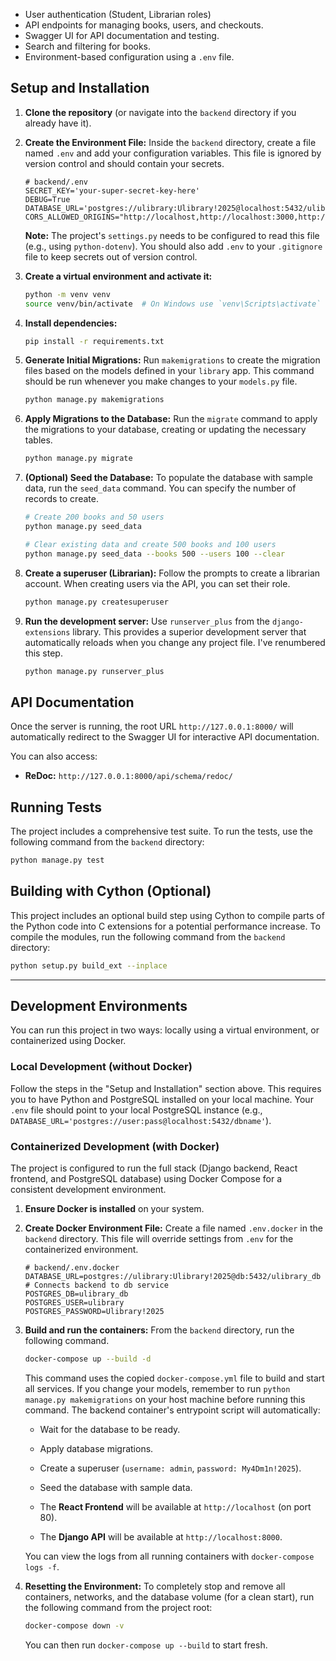 - User authentication (Student, Librarian roles)
- API endpoints for managing books, users, and checkouts.
- Swagger UI for API documentation and testing.
- Search and filtering for books.
- Environment-based configuration using a `.env` file.

## Setup and Installation

1.  **Clone the repository** (or navigate into the `backend` directory if you already have it).

2.  **Create the Environment File:**
    Inside the `backend` directory, create a file named `.env` and add your configuration variables. This file is ignored by version control and should contain your secrets.
    ```.env
    # backend/.env
    SECRET_KEY='your-super-secret-key-here'
    DEBUG=True
    DATABASE_URL='postgres://ulibrary:Ulibrary!2025@localhost:5432/ulibrary_db'
    CORS_ALLOWED_ORIGINS="http://localhost,http://localhost:3000,http://127.0.0.1:3000"
    ```
    **Note:** The project's `settings.py` needs to be configured to read this file (e.g., using `python-dotenv`). You should also add `.env` to your `.gitignore` file to keep secrets out of version control.

3.  **Create a virtual environment and activate it:**
    ```bash
    python -m venv venv
    source venv/bin/activate  # On Windows use `venv\Scripts\activate`
    ```

4.  **Install dependencies:**
    ```bash
    pip install -r requirements.txt
    ```

5.  **Generate Initial Migrations:**
    Run `makemigrations` to create the migration files based on the models defined in your `library` app. This command should be run whenever you make changes to your `models.py` file.
    ```bash
    python manage.py makemigrations
    ```

6.  **Apply Migrations to the Database:**
    Run the `migrate` command to apply the migrations to your database, creating or updating the necessary tables.
    ```bash
    python manage.py migrate
    ```

8.  **(Optional) Seed the Database:**
    To populate the database with sample data, run the `seed_data` command. You can specify the number of records to create.
    ```bash
    # Create 200 books and 50 users
    python manage.py seed_data

    # Clear existing data and create 500 books and 100 users
    python manage.py seed_data --books 500 --users 100 --clear
    ```

7.  **Create a superuser (Librarian):**
    Follow the prompts to create a librarian account. When creating users via the API, you can set their role.
    ```bash
    python manage.py createsuperuser
    ```

8.  **Run the development server:**
    Use `runserver_plus` from the `django-extensions` library. This provides a superior development server that automatically reloads when you change any project file. I've renumbered this step.
    ```bash
    python manage.py runserver_plus
    ```

## API Documentation

Once the server is running, the root URL `http://127.0.0.1:8000/` will automatically redirect to the Swagger UI for interactive API documentation.

You can also access:
- **ReDoc:** `http://127.0.0.1:8000/api/schema/redoc/`

## Running Tests

The project includes a comprehensive test suite. To run the tests, use the following command from the `backend` directory:
```bash
python manage.py test
```

## Building with Cython (Optional)

This project includes an optional build step using Cython to compile parts of the Python code into C extensions for a potential performance increase. To compile the modules, run the following command from the `backend` directory:
```bash
python setup.py build_ext --inplace
```
---

## Development Environments

You can run this project in two ways: locally using a virtual environment, or containerized using Docker.

### Local Development (without Docker)

Follow the steps in the "Setup and Installation" section above. This requires you to have Python and PostgreSQL installed on your local machine. Your `.env` file should point to your local PostgreSQL instance (e.g., `DATABASE_URL='postgres://user:pass@localhost:5432/dbname'`).

### Containerized Development (with Docker)

The project is configured to run the full stack (Django backend, React frontend, and PostgreSQL database) using Docker Compose for a consistent development environment.

1.  **Ensure Docker is installed** on your system.
2.  **Create Docker Environment File:** Create a file named `.env.docker` in the `backend` directory. This file will override settings from `.env` for the containerized environment.
    ```.env
    # backend/.env.docker
    DATABASE_URL=postgres://ulibrary:Ulibrary!2025@db:5432/ulibrary_db # Connects backend to db service
    POSTGRES_DB=ulibrary_db
    POSTGRES_USER=ulibrary
    POSTGRES_PASSWORD=Ulibrary!2025
    ```
3.  **Build and run the containers:** From the `backend` directory, run the following command.
    ```bash
    docker-compose up --build -d
    ```
    This command uses the copied `docker-compose.yml` file to build and start all services. If you change your models, remember to run `python manage.py makemigrations` on your host machine before running this command. The backend container's entrypoint script will automatically:
    - Wait for the database to be ready.
    - Apply database migrations.
    - Create a superuser (`username: admin`, `password: My4Dm1n!2025`).
    - Seed the database with sample data.

    - The **React Frontend** will be available at `http://localhost` (on port 80).
    - The **Django API** will be available at `http://localhost:8000`.

    You can view the logs from all running containers with `docker-compose logs -f`.

4.  **Resetting the Environment:**
    To completely stop and remove all containers, networks, and the database volume (for a clean start), run the following command from the project root:
    ```bash
    docker-compose down -v
    ```
    You can then run `docker-compose up --build` to start fresh.